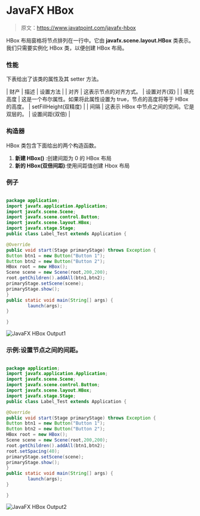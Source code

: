 # JavaFX HBox

> 原文：<https://www.javatpoint.com/javafx-hbox>

HBox 布局窗格将节点排列在一行中。它由 **javafx.scene.layout.HBox** 类表示。我们只需要实例化 HBox 类，以便创建 HBox 布局。

### 性能

下表给出了该类的属性及其 setter 方法。

| 财产 | 描述 | 设置方法 |
| 对齐 | 这表示节点的对齐方式。 | 设置对齐(双) |
| 填充高度 | 这是一个布尔属性。如果将此属性设置为 true，节点的高度将等于 HBox 的高度。 | setFillHeight(双精度) |
| 间隔 | 这表示 HBox 中节点之间的空间。它是双层的。 | 设置间距(双倍) |

### 构造器

HBox 类包含下面给出的两个构造函数。

1.  **新建 HBox()** :创建间距为 0 的 HBox 布局
2.  **新的 HBox(双倍间距)**:使用间距值创建 Hbox 布局

### 例子

```java

package application;
import javafx.application.Application;
import javafx.scene.Scene;
import javafx.scene.control.Button;
import javafx.scene.layout.HBox;
import javafx.stage.Stage;
public class Label_Test extends Application {

@Override
public void start(Stage primaryStage) throws Exception {
Button btn1 = new Button("Button 1");
Button btn2 = new Button("Button 2");
HBox root = new HBox();
Scene scene = new Scene(root,200,200);
root.getChildren().addAll(btn1,btn2);
primaryStage.setScene(scene);
primaryStage.show();
}
public static void main(String[] args) {
		launch(args);
}

}

```

![JavaFX HBox Output1](../img/fc8caca1192cfeab3a171de1258b0fcf.png)

### 示例:设置节点之间的间距。

```java

package application;
import javafx.application.Application;
import javafx.scene.Scene;
import javafx.scene.control.Button;
import javafx.scene.layout.HBox;
import javafx.stage.Stage;
public class Label_Test extends Application {

@Override
public void start(Stage primaryStage) throws Exception {
Button btn1 = new Button("Button 1");
Button btn2 = new Button("Button 2");
HBox root = new HBox();
Scene scene = new Scene(root,200,200);
root.getChildren().addAll(btn1,btn2);
root.setSpacing(40);
primaryStage.setScene(scene);
primaryStage.show();
}
public static void main(String[] args) {
		launch(args);
}

}

```

![JavaFX HBox Output2](../img/0f11ba1e489f0dac1b11e490676c67c2.png)